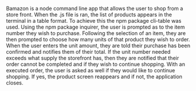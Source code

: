 Bamazon is a node command line app that allows the user to shop from a store front.  When the .js file is ran, the list of products appears in the terminal in a table format.  To achieve this the npm package cli-table was used.  Using the npm package inquirer, the user is prompted as to the item number they wish to purchase.  Following the selection of an item, they are then prompted to choose how many units of that product they wish to order.  When the user enters the unit amount, they are told their purchase has been confirmed and notifies them of their total.  If the unit number needed exceeds what supply the storefront has, then they are notified that their order cannot be completed and if they wish to continue shopping.  With an executed order, the user is asked as well if they would like to continue shopping.  If yes, the product screen reappears and if not, the application closes.  

